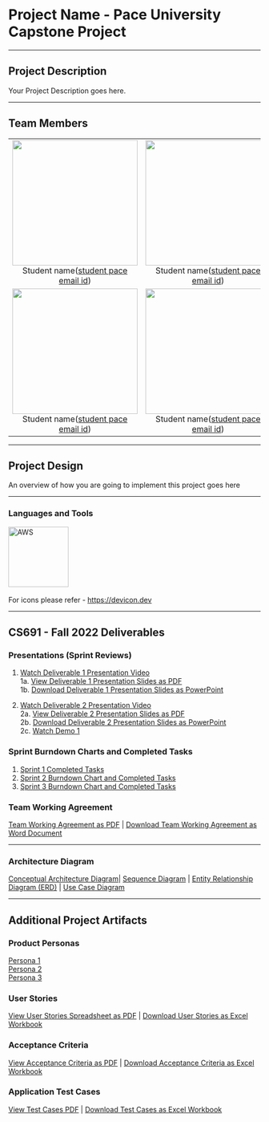 # Project Name - Pace University Capstone Project

***

## Project Description

Your Project Description goes here.

***

## Team Members

<table style="width:100%" border="0" cellspacing="0" cellpadding="0">
  <tr>
    <td align="center" valign="center"><img src="Link to your teammate photo on github" width="250"><br />Student name(<a href="mailto:student pace email id">student pace email id</a>)</td>
    <td align="center" valign="center"><img src="Link to your teammate photo on github" width="250"><br />Student name(<a href="mailto:student pace email id">student pace email id</a>)</td>
    <td align="center" valign="center"><img src="Link to your teammate photo on github" width="250"><br />Student name(<a href="mailto:student pace email id">student pace email id</a>)</td>
  </tr>
  <tr>
    <td align="center" valign="center"><img src="Link to your teammate photo on github" width="250"><br />Student name(<a href="mailto:student pace email id">student pace email id</a>)</td>
    <td align="center" valign="center"><img src="Link to your teammate photo on github" width="250"><br />Student name(<a href="mailto:student pace email id">student pace email id</a>)</td>
    <td align="center" valign="center"><img src="Link to your teammate photo on github" width="250"><br />Student name(<a href="mailto:student pace email id">student pace email id</a>)</td> 
  </tr>
</table>

***

## Project Design


An overview of how you are going to implement this project goes here

***

### Languages and Tools

<img src="https://cdn.jsdelivr.net/gh/devicons/devicon/icons/amazonwebservices/amazonwebservices-original-wordmark.svg" title="AWS" alt="AWS" width="120" height="120"/>&nbsp;

For icons please refer - https://devicon.dev 
 
***


## CS691 - Fall 2022 Deliverables


### Presentations (Sprint Reviews)
1. [Watch Deliverable 1 Presentation Video]() 
<br />1a. [View Deliverable 1 Presentation Slides as PDF]()
<br />1b. <a id="raw-url" href="">Download Deliverable 1 Presentation Slides as PowerPoint</a>

2. [Watch Deliverable 2 Presentation Video]() 
<br />2a. [View Deliverable 2 Presentation Slides as PDF]()
<br />2b. <a id="raw-url" href="">Download Deliverable 2 Presentation Slides as PowerPoint</a>
<br />2c. [Watch Demo 1]()



### Sprint Burndown Charts and Completed Tasks

1. [Sprint 1 Completed Tasks]()
2. [Sprint 2 Burndown Chart and Completed Tasks]()
3. [Sprint 3 Burndown Chart and Completed Tasks]()

### Team Working Agreement

[Team Working Agreement as PDF]() | <a id="raw-url" href="">Download Team Working Agreement as Word Document</a>


***

### Architecture Diagram

[Conceptual Architecture Diagram]()| [Sequence Diagram]() | [Entity Relationship Diagram (ERD)]() | [Use Case Diagram ]()

***


## Additional Project Artifacts

### Product Personas
[Persona 1]()
<br/>
[Persona 2]()
<br/> 
[Persona 3]()


### User Stories

[View User Stories Spreadsheet as PDF]() | <a id="raw-url" href="">Download User Stories as Excel Workbook</a>

### Acceptance Criteria
[View Acceptance Criteria as PDF]() | <a id="raw-url" href="">Download Acceptance Criteria as Excel Workbook</a>

### Application Test Cases
[View Test Cases PDF]() | <a id="raw-url" href="">Download Test Cases as Excel Workbook</a>
